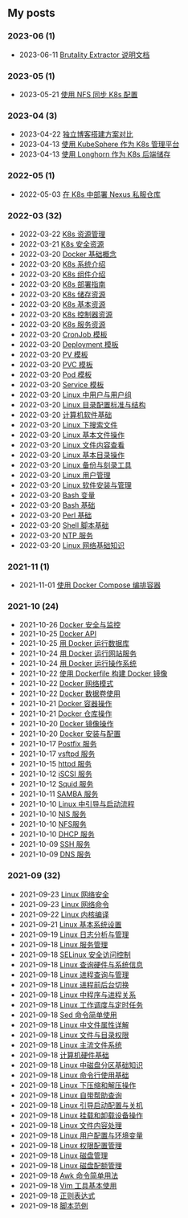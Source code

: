 ## My posts  
### **2023-06** (1)  
- 2023-06-11 [Brutality Extractor 说明文档](https://blog.x2b.net/2009940341/)  
  
  
### **2023-05** (1)  
- 2023-05-21 [使用 NFS 同步 K8s 配置](https://blog.x2b.net/1345941684/)  
  
  
### **2023-04** (3)  
- 2023-04-22 [独立博客搭建方案对比](https://blog.x2b.net/3127212691/)  
- 2023-04-13 [使用 KubeSphere 作为 K8s 管理平台](https://blog.x2b.net/1139906495/)  
- 2023-04-13 [使用 Longhorn 作为 K8s 后端储存](https://blog.x2b.net/1964569963/)  
  
  
### **2022-05** (1)  
- 2022-05-03 [在 K8s 中部署 Nexus 私服仓库](https://blog.x2b.net/2471935358/)  
  
  
### **2022-03** (32)  
- 2022-03-22 [K8s 资源管理](https://blog.x2b.net/948924982/)  
- 2022-03-21 [K8s 安全资源](https://blog.x2b.net/3406984642/)  
- 2022-03-20 [Docker 基础概念](https://blog.x2b.net/3341501969/)  
- 2022-03-20 [K8s 系统介绍](https://blog.x2b.net/376871778/)  
- 2022-03-20 [K8s 组件介绍](https://blog.x2b.net/1457906456/)  
- 2022-03-20 [K8s 部署指南](https://blog.x2b.net/1488965608/)  
- 2022-03-20 [K8s 储存资源](https://blog.x2b.net/1711004813/)  
- 2022-03-20 [K8s 基本资源](https://blog.x2b.net/4120596009/)  
- 2022-03-20 [K8s 控制器资源](https://blog.x2b.net/3401119197/)  
- 2022-03-20 [K8s 服务资源](https://blog.x2b.net/3045985343/)  
- 2022-03-20 [CronJob 模板](https://blog.x2b.net/3537711107/)  
- 2022-03-20 [Deployment 模板](https://blog.x2b.net/1856695493/)  
- 2022-03-20 [PV 模板](https://blog.x2b.net/2406232821/)  
- 2022-03-20 [PVC 模板](https://blog.x2b.net/1958383264/)  
- 2022-03-20 [Pod 模板](https://blog.x2b.net/94081894/)  
- 2022-03-20 [Service 模板](https://blog.x2b.net/528668799/)  
- 2022-03-20 [Linux 中用户与用户组](https://blog.x2b.net/2592592171/)  
- 2022-03-20 [Linux 目录配置标准与结构](https://blog.x2b.net/4087499240/)  
- 2022-03-20 [计算机软件基础](https://blog.x2b.net/2759544459/)  
- 2022-03-20 [Linux 下搜索文件](https://blog.x2b.net/3570307132/)  
- 2022-03-20 [Linux 基本文件操作](https://blog.x2b.net/3891118029/)  
- 2022-03-20 [Linux 文件内容查看](https://blog.x2b.net/1251081056/)  
- 2022-03-20 [Linux 基本目录操作](https://blog.x2b.net/735422586/)  
- 2022-03-20 [Linux 备份与刻录工具](https://blog.x2b.net/3733482185/)  
- 2022-03-20 [Linux 用户管理](https://blog.x2b.net/3199649610/)  
- 2022-03-20 [Linux 软件安装与管理](https://blog.x2b.net/1357678012/)  
- 2022-03-20 [Bash 变量](https://blog.x2b.net/2082872357/)  
- 2022-03-20 [Bash 基础](https://blog.x2b.net/1325555629/)  
- 2022-03-20 [Perl 基础](https://blog.x2b.net/591566948/)  
- 2022-03-20 [Shell 脚本基础](https://blog.x2b.net/2734315757/)  
- 2022-03-20 [NTP 服务](https://blog.x2b.net/3532663001/)  
- 2022-03-20 [Linux 网络基础知识](https://blog.x2b.net/799638542/)  
  
  
### **2021-11** (1)  
- 2021-11-01 [使用 Docker Compose 编排容器](https://blog.x2b.net/504557237/)  
  
  
### **2021-10** (24)  
- 2021-10-26 [Docker 安全与监控](https://blog.x2b.net/1472106291/)  
- 2021-10-25 [Docker API](https://blog.x2b.net/2670657393/)  
- 2021-10-25 [用 Docker 运行数据库](https://blog.x2b.net/350907895/)  
- 2021-10-24 [用 Docker 运行网站服务](https://blog.x2b.net/717387216/)  
- 2021-10-24 [用 Docker 运行操作系统](https://blog.x2b.net/962831535/)  
- 2021-10-22 [使用 Dockerfile 构建 Docker 镜像](https://blog.x2b.net/2014855778/)  
- 2021-10-22 [Docker 网络模式](https://blog.x2b.net/1910773265/)  
- 2021-10-22 [Docker 数据卷使用](https://blog.x2b.net/2894555783/)  
- 2021-10-21 [Docker 容器操作](https://blog.x2b.net/2679776821/)  
- 2021-10-21 [Docker 仓库操作](https://blog.x2b.net/3229018848/)  
- 2021-10-20 [Docker 镜像操作](https://blog.x2b.net/1103407806/)  
- 2021-10-20 [Docker 安装与配置](https://blog.x2b.net/4130112682/)  
- 2021-10-17 [Postfix 服务](https://blog.x2b.net/1516343977/)  
- 2021-10-17 [vsftpd 服务](https://blog.x2b.net/1853961938/)  
- 2021-10-15 [httpd 服务](https://blog.x2b.net/2334204318/)  
- 2021-10-12 [iSCSI 服务](https://blog.x2b.net/3959662341/)  
- 2021-10-12 [Squid 服务](https://blog.x2b.net/1886159042/)  
- 2021-10-11 [SAMBA 服务](https://blog.x2b.net/1516343977/)  
- 2021-10-10 [Linux 中引导与启动流程](https://blog.x2b.net/4291230975/)  
- 2021-10-10 [NIS 服务](https://blog.x2b.net/26249757/)  
- 2021-10-10 [NFS服务](https://blog.x2b.net/165304807/)  
- 2021-10-10 [DHCP 服务](https://blog.x2b.net/4189308113/)  
- 2021-10-09 [SSH 服务](https://blog.x2b.net/3422512598/)  
- 2021-10-09 [DNS 服务](https://blog.x2b.net/1926461212/)  
  
  
### **2021-09** (32)  
- 2021-09-23 [Linux 网络安全](https://blog.x2b.net/3333155646/)  
- 2021-09-23 [Linux 网络命令](https://blog.x2b.net/2991697559/)  
- 2021-09-22 [Linux 内核编译](https://blog.x2b.net/3262096821/)  
- 2021-09-21 [Linux 基本系统设置](https://blog.x2b.net/3511703514/)  
- 2021-09-19 [Linux 日志分析与管理](https://blog.x2b.net/808925609/)  
- 2021-09-18 [Linux 服务管理](https://blog.x2b.net/1224880312/)  
- 2021-09-18 [SELinux 安全访问控制](https://blog.x2b.net/1359563972/)  
- 2021-09-18 [Linux 查询硬件与系统信息](https://blog.x2b.net/741506456/)  
- 2021-09-18 [Linux 进程查询与管理](https://blog.x2b.net/1804980384/)  
- 2021-09-18 [Linux 进程前后台切换](https://blog.x2b.net/517799084/)  
- 2021-09-18 [Linux 中程序与进程关系](https://blog.x2b.net/630034191/)  
- 2021-09-18 [Linux 工作调度与定时任务](https://blog.x2b.net/3847284551/)  
- 2021-09-18 [Sed 命令简单使用](https://blog.x2b.net/507701603/)  
- 2021-09-18 [Linux 中文件属性详解](https://blog.x2b.net/1872252014/)  
- 2021-09-18 [Linux 文件与目录权限](https://blog.x2b.net/46662635/)  
- 2021-09-18 [Linux 主流文件系统](https://blog.x2b.net/2794564793/)  
- 2021-09-18 [计算机硬件基础](https://blog.x2b.net/3847559470/)  
- 2021-09-18 [Linux 中磁盘分区基础知识](https://blog.x2b.net/3200821655/)  
- 2021-09-18 [Linux 命令行使用基础](https://blog.x2b.net/1784829336/)  
- 2021-09-18 [Linux 下压缩和解压操作](https://blog.x2b.net/635683850/)  
- 2021-09-18 [Linux 自带帮助查询](https://blog.x2b.net/4039294623/)  
- 2021-09-18 [Linux 引导启动配置与关机](https://blog.x2b.net/3107904477/)  
- 2021-09-18 [Linux 挂载和卸载设备操作](https://blog.x2b.net/848908018/)  
- 2021-09-18 [Linux 文件内容处理](https://blog.x2b.net/3847284551/)  
- 2021-09-18 [Linux 用户配置与环境变量](https://blog.x2b.net/1849958032/)  
- 2021-09-18 [Linux 权限配置管理](https://blog.x2b.net/2354164977/)  
- 2021-09-18 [Linux 磁盘管理](https://blog.x2b.net/3491093041/)  
- 2021-09-18 [Linux 磁盘配额管理](https://blog.x2b.net/3427262780/)  
- 2021-09-18 [Awk 命令简单用法](https://blog.x2b.net/1712308461/)  
- 2021-09-18 [Vim 工具基本使用](https://blog.x2b.net/17877528/)  
- 2021-09-18 [正则表达式](https://blog.x2b.net/794273428/)  
- 2021-09-18 [脚本范例](https://blog.x2b.net/1256157642/)  
  
